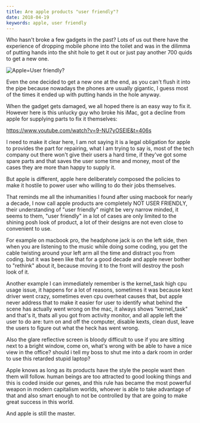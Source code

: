 ```yaml
---
title: Are apple products "user friendly"?
date: 2018-04-19
keywords: apple, user friendly
---
```


Who hasn't broke a few gadgets in the past? Lots of us out there have the experience of dropping mobile phone into the toilet and was in the dilimma of putting hands into the shit hole to get it out or just pay another 700 quids to get a new one. 

![Apple=User friendly?](/resources/is-apple-user-friendly/macbookpro.jpg)

Even the one decided to get a new one at the end, as you can't flush it into the pipe because nowadays the phones are usually gigantic, I guess most of the times it ended up with putting hands in the hole anyway.

When the gadget gets damaged, we all hoped there is an easy way to fix it. However here is this unlucky guy who broke his iMac, got a decline from apple for supplying parts to fix it themselves:

https://www.youtube.com/watch?v=9-NU7yOSElE&t=406s

I need to make it clear here, I am not saying it is a legal obligation for apple to provides the part for repairing, what I am trying to say is, most of the tech company out there won't give their users a hard time, if they've got some spare parts and that saves the user some time and money, most of the cases they are more than happy to supply it.

But apple is different, apple here deliberately composed the policies to make it hostile to power user who willing to do their jobs themselves.

That reminds me all the inhumanities I found after using macbook for nearly a decade, I now call apple products are completely NOT USER FRIENDLY,  their understanding of "user friendly" might be very narrow minded, it seems to them, "user friendly" in a lot of cases are only limited to the shining posh look of product, a lot of their designs are not even close to convenient to use. 

For example on macbook pro, the headphone jack is on the left side, then when you are listening to the music while doing some coding, you get the cable twisting around your left arm all the time and distract you from coding. but it was been like that for a good decade and apple never bother to "rethink" about it, because moving it to the front will destroy the posh look of it.

Another example I can immediately remember is the kernel_task high cpu usage issue, it happens for a lot of reasons, sometimes it was because kext driver went crazy, sometimes even cpu overheat causes that, but apple never address that to make it easier for user to identify what behind the scene has actually went wrong on the mac, it always shows "kernel_task" and that's it, thats all you got from activity monitor, and all apple left the user to do are: turn on and off the computer, disable kexts, clean dust, leave the users to figure out what the heck has went wrong.

Also the glare reflective screen is bloody difficult to use if you are sitting next to a bright window, come on, what's wrong with be able to have a nice view in the office? should i tell my boss to shut me into a dark room in order to use this retarded stupid laptop?

Apple knows as long as its products have the style the people want then them will follow. human beings are too attracted to good looking things and this is coded inside our genes, and this rule has became the most powerful weapon in modern capitalism worlds, whoever is able to take advantage of that and also smart enough to not be controlled by that are going to make great success in this world. 

And apple is still the master.﻿